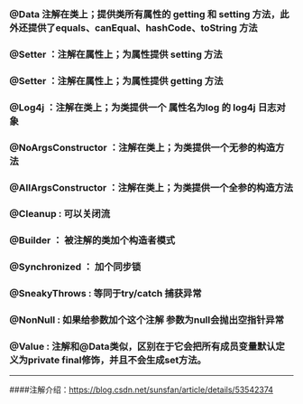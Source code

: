### @Data 注解在类上；提供类所有属性的 getting 和 setting 方法，此外还提供了equals、canEqual、hashCode、toString 方法
### @Setter ：注解在属性上；为属性提供 setting 方法
### @Setter ：注解在属性上；为属性提供 getting 方法
### @Log4j ：注解在类上；为类提供一个 属性名为log 的 log4j 日志对象
### @NoArgsConstructor ：注解在类上；为类提供一个无参的构造方法
### @AllArgsConstructor ：注解在类上；为类提供一个全参的构造方法
### @Cleanup : 可以关闭流
### @Builder ： 被注解的类加个构造者模式
### @Synchronized ： 加个同步锁
### @SneakyThrows : 等同于try/catch 捕获异常
### @NonNull : 如果给参数加个这个注解 参数为null会抛出空指针异常
### @Value : 注解和@Data类似，区别在于它会把所有成员变量默认定义为private final修饰，并且不会生成set方法。
---
####注解介绍：https://blog.csdn.net/sunsfan/article/details/53542374